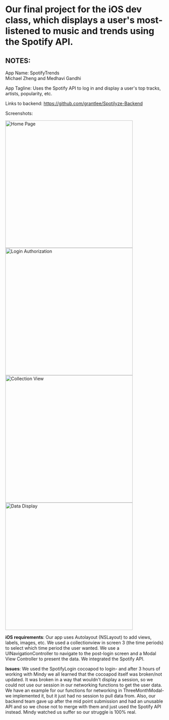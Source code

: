 # Our final project for the iOS dev class, which displays a user's most-listened to music and trends using the Spotify API.

## NOTES:
App Name: SpotifyTrends  
Michael Zheng and Medhavi Gandhi 


App Tagline: Uses the Spotify API to log in and display a user's top tracks, artists, popularity, etc.


Links to backend: https://github.com/grantIee/Spotilyze-Backend  


Screenshots: 


<img src="https://github.com/medhavi27/iOSSpotifyTrends/blob/master/S1.png" alt="Home Page" width="400"/> <img src="https://github.com/medhavi27/iOSSpotifyTrends/blob/master/S4.png" alt="Login Authorization" width="400"/> <img src="https://github.com/medhavi27/iOSSpotifyTrends/blob/master/S2.png" alt="Collection View" width="400"/> <img src="https://github.com/medhavi27/iOSSpotifyTrends/blob/master/S3.png" alt="Data Display" width="400"/>


**iOS requirements**: Our app uses Autolayout (NSLayout) to add views, labels, images, etc. We used a collectionview in screen 3 (the time periods) to select which time period the user wanted. We use a UINavigationController to navigate to the post-login screen and a Modal View Controller to present the data. We integrated the Spotify API.  


**Issues**: We used the SpotifyLogin cocoapod to login- and after 3 hours of working with Mindy we all learned that the cocoapod itself was broken/not updated. It was broken in a way that wouldn't display a session, so we could not use our session in our networking functions to get the user data. We have an example for our functions for networking in ThreeMonthModal- we implemented it, but it just had no session to pull data from. Also, our backend team gave up after the mid point submission and had an unusable API and so we chose not to merge with them and just used the Spotify API instead. Mindy watched us suffer so our struggle is 100% real.


